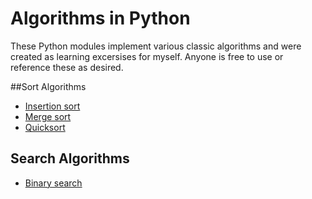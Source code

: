 # Algorithms in Python
These Python modules implement various classic algorithms and were created as learning excersises for myself. Anyone is free to use or reference these as desired.

##Sort Algorithms
- [Insertion sort](https://github.com/jongrim/python_algorithms/blob/master/insertion_sort.py)
- [Merge sort](https://github.com/jongrim/python_algorithms/blob/master/merge_sort.py)
- [Quicksort](https://github.com/jongrim/python_algorithms/blob/master/quicksort.py)

## Search Algorithms
- [Binary search](https://github.com/jongrim/python_algorithms/blob/master/binary_search.py)
